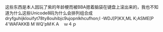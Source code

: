 这些东西是本人因玩了紫的年龄梗而被BBA摁着脑袋在键盘上滚出来的，我也不知道为什么这些Unicode8码为什么会排列组合成dryfguhijklouifyt78ty8ouhibjc9ujopnlkhcufhon;l   -WDJ[P]KX,ML K;ASME[P 4'WAFAKKB M WQ'pMＫＡ　ｗ４ｐ
